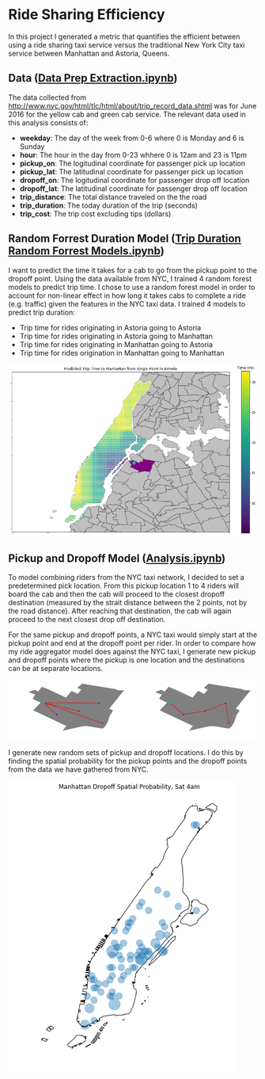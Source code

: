 
# Ride Sharing Efficiency

In this project I generated a metric that quantifies the efficient between using a ride sharing taxi service versus the traditional New York City taxi service between Manhattan and Astoria, Queens.

## Data ([Data Prep Extraction.ipynb](https://github.com/efandrade/nycRSmetric/blob/master/Data%20Prep%20Extraction.ipynb))

The data collected from http://www.nyc.gov/html/tlc/html/about/trip_record_data.shtml was for June 2016 for the yellow cab and green cab service. The relevant data used in this analysis consists of:
* **weekday**: The day of the week from 0-6 where 0 is Monday and 6 is Sunday
* **hour**: The hour in the day from 0-23 whhere 0 is 12am and 23 is 11pm
* **pickup_on**: The logitudinal coordinate for passenger pick up location
* **pickup_lat**: The latitudinal coordinate for passenger pick up location
* **dropoff_on**: The logitudinal coordinate for passenger drop off location
* **dropoff_lat**: The latitudinal coordinate for passenger drop off location
* **trip_distance**: The total distance traveled on the the road
* **trip_duration**: The today duration of the trip (seconds)
* **trip_cost**: The trip cost excluding tips (dollars)

## Random Forrest Duration Model ([Trip Duration Random Forrest Models.ipynb](https://github.com/efandrade/nycRSmetric/blob/master/Data%20Prep%20Extraction.ipynb))

I want to predict the time it takes for a cab to go from the pickup point to the dropoff point. Using the data available from NYC, I trained 4 random forest models to predict trip time. I chose to use a random forest model in order to account for non-linear effect in how long it takes cabs to complete a ride (e.g. traffic) given the features in the NYC taxi data. I trained 4 models to predict trip duration:

* Trip time for rides originating in Astoria going to Astoria
* Trip time for rides originating in Astoria going to Manhattan
* Trip time for rides originating in Manhattan going to Astoria
* Trip time for rides origination in Manhattan going to Manhattan

![Predicted Trip Duration to Manhattan](images/Predict_Ast2Man.png)

## Pickup and Dropoff Model ([Analysis.ipynb](https://github.com/efandrade/nycRSmetric/blob/master/Analysis.ipynb))

To model combining riders from the NYC taxi network, I decided to set a predetermined pick location. From this pickup location 1 to 4 riders will board the cab and then the cab will proceed to the closest dropoff destination (measured by the strait distance between the 2 points, not by the road distance). After reaching that destination, the cab will again proceed to the next closest drop off destination.

For the same pickup and dropoff points, a NYC taxi would simply start at the pickup point and end at the dropoff point per rider. In order to compare how my ride aggregator model does against the NYC taxi, I generate new pickup and dropoff points where the pickup is one location and the destinations can be at separate locations.

![Trip Model](images/trip_model.png)

I generate new random sets of pickup and dropoff locations. I do this by finding the spatial probability for the pickup points and the dropoff points from the data we have gathered from NYC.

![Manhattan Spacial Probability of Dropoff](images/Manhatan_SpaProb.png)
